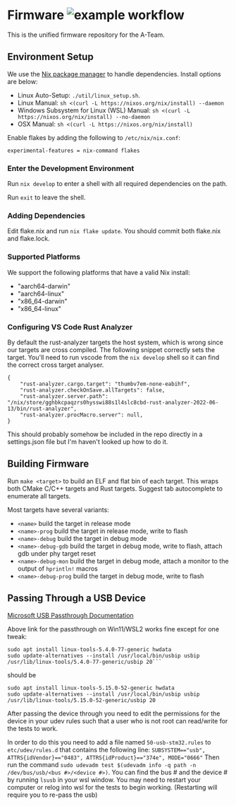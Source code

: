 # Firmware ![example workflow](https://github.com/SSL-A-Team/firmware/actions/workflows/CI.yml/badge.svg)

This is the unified firmware repository for the A-Team.

## Environment Setup

We use the [Nix package manager](https://nixos.org/) to handle dependencies. Install options are below:
- Linux Auto-Setup: `./util/linux_setup.sh`.
- Linux Manual: `sh <(curl -L https://nixos.org/nix/install) --daemon`
- Windows Subsystem for Linux (WSL) Manual: `sh <(curl -L https://nixos.org/nix/install) --no-daemon`
- OSX Manual: `sh <(curl -L https://nixos.org/nix/install)`

Enable flakes by adding the following to `/etc/nix/nix.conf`:
```
experimental-features = nix-command flakes
```

### Enter the Development Environment

Run `nix develop` to enter a shell with all required dependencies on the path.

Run `exit` to leave the shell.

### Adding Dependencies

Edit flake.nix and run `nix flake update`. You should commit both flake.nix and flake.lock.

### Supported Platforms

We support the following platforms that have a valid Nix install:
- "aarch64-darwin"
- "aarch64-linux"
- "x86\_64-darwin"
- "x86\_64-linux"

### Configuring VS Code Rust Analyzer 

By default the rust-analyzer targets the host system, which is wrong since our targets are cross compiled. The following snippet
correctly sets the target. You'll need to run vscode from the `nix develop` shell so it can find the correct cross target
analyser.

```
{
    "rust-analyzer.cargo.target": "thumbv7em-none-eabihf",
    "rust-analyzer.checkOnSave.allTargets": false,
    "rust-analyzer.server.path": "/nix/store/gghbkcpaqzrs0hysswi88s1l4slc8cbd-rust-analyzer-2022-06-13/bin/rust-analyzer",
    "rust-analyzer.procMacro.server": null,
}
```

This should probably somehow be included in the repo directly in a settings.json file but I'm haven't looked up how to do it.

## Building Firmware

Run `make <target>` to build an ELF and flat bin of each target. This wraps both CMake C/C++ targets and Rust targets. Suggest tab autocomplete to enumerate all targets.

Most targets have several variants:
 - `<name>` build the target in release mode
 - `<name>-prog` build the target in release mode, write to flash
 - `<name>-debug` build the target in debug mode
 - `<name>-debug-gdb` build the target in debug mode, write to flash, attach gdb under phy target reset
 - `<name>-debug-mon` build the target in debug mode, attach a monitor to the output of `hprintln!` macros
 - `<name>-debug-prog` build the target in debug mode, write to flash

## Passing Through a USB Device

[Microsoft USB Passthrough Documentation](https://learn.microsoft.com/en-us/windows/wsl/connect-usb)

Above link for the passthrough on Win11/WSL2 works fine except for one tweak:
```
sudo apt install linux-tools-5.4.0-77-generic hwdata
sudo update-alternatives --install /usr/local/bin/usbip usbip /usr/lib/linux-tools/5.4.0-77-generic/usbip 20```
```

should be

```
sudo apt install linux-tools-5.15.0-52-generic hwdata
sudo update-alternatives --install /usr/local/bin/usbip usbip /usr/lib/linux-tools/5.15.0-52-generic/usbip 20
```

After passing the device through you need to edit the permissions for the device in your udev rules such that a user who is not root can read/write for the tests to work.

In order to do this you need to add a file named `50-usb-stm32.rules` to `etc/udev/rules.d` that contains the following line:
`SUBSYSTEM=="usb", ATTRS{idVendor}=="0483", ATTRS{idProduct}=="374e", MODE="0666"`
Then run the command `sudo udevadm test $(udevadm info -q path -n /dev/bus/usb/<bus #>/<device #>)`. You can find the bus # and the device # by running `lsusb` in your wsl window.
You may need to restart your computer or relog into wsl for the tests to begin working. (Restarting will require you  to re-pass the usb)

